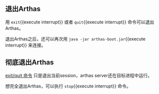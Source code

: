 ## 退出Arthas

用 `exit`{{execute interrupt}} 或者 `quit`{{execute interrupt}} 命令可以退出Arthas。

退出Arthas之后，还可以再次用 `java -jar arthas-boot.jar`{{execute interrupt}} 来连接。

## 彻底退出Arthas

[exit/quit 命令](https://arthas.aliyun.com/doc/quit.html) 只是退出当前session，arthas server还在目标进程中运行。

想完全退出Arthas，可以执行 `stop`{{execute interrupt}} 命令。
